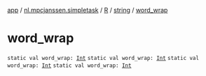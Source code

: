 [app](../../../index.md) / [nl.mpcjanssen.simpletask](../../index.md) / [R](../index.md) / [string](index.md) / [word_wrap](.)

# word_wrap

`static val word_wrap: `[`Int`](https://kotlinlang.org/api/latest/jvm/stdlib/kotlin/-int/index.html)
`static val word_wrap: `[`Int`](https://kotlinlang.org/api/latest/jvm/stdlib/kotlin/-int/index.html)
`static val word_wrap: `[`Int`](https://kotlinlang.org/api/latest/jvm/stdlib/kotlin/-int/index.html)
`static val word_wrap: `[`Int`](https://kotlinlang.org/api/latest/jvm/stdlib/kotlin/-int/index.html)